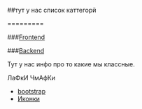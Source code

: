##тут у нас список каттегорй

=========

###[Frontend](#frontend)


###[Backend]()

Тут у нас инфо про то какие мы классные.


ЛаФкИ ЧмАфКи

<a id="frontend"></a>
 * [bootstrap](./frontend/bootstrap.md)
 * [Иконки](./frontend/icons.md)

